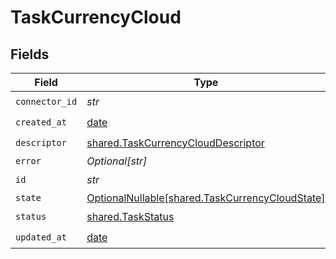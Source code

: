# TaskCurrencyCloud


## Fields

| Field                                                                                            | Type                                                                                             | Required                                                                                         | Description                                                                                      |
| ------------------------------------------------------------------------------------------------ | ------------------------------------------------------------------------------------------------ | ------------------------------------------------------------------------------------------------ | ------------------------------------------------------------------------------------------------ |
| `connector_id`                                                                                   | *str*                                                                                            | :heavy_check_mark:                                                                               | N/A                                                                                              |
| `created_at`                                                                                     | [date](https://docs.python.org/3/library/datetime.html#date-objects)                             | :heavy_check_mark:                                                                               | N/A                                                                                              |
| `descriptor`                                                                                     | [shared.TaskCurrencyCloudDescriptor](../../models/shared/taskcurrencyclouddescriptor.md)         | :heavy_check_mark:                                                                               | N/A                                                                                              |
| `error`                                                                                          | *Optional[str]*                                                                                  | :heavy_minus_sign:                                                                               | N/A                                                                                              |
| `id`                                                                                             | *str*                                                                                            | :heavy_check_mark:                                                                               | N/A                                                                                              |
| `state`                                                                                          | [OptionalNullable[shared.TaskCurrencyCloudState]](../../models/shared/taskcurrencycloudstate.md) | :heavy_minus_sign:                                                                               | N/A                                                                                              |
| `status`                                                                                         | [shared.TaskStatus](../../models/shared/taskstatus.md)                                           | :heavy_check_mark:                                                                               | N/A                                                                                              |
| `updated_at`                                                                                     | [date](https://docs.python.org/3/library/datetime.html#date-objects)                             | :heavy_check_mark:                                                                               | N/A                                                                                              |
